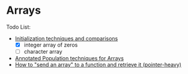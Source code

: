 Arrays
======


Todo List:
* [Initialization techniques and comparisons](Array-Initializing.c) 
  * [x] integer array of zeros
  * [ ] character array
* [Annotated Population techniques for Arrays](Array-Populating.c)
* [How to "send an array" to a function and retrieve it (pointer-heavy)](Arrays-And-Functions.c)
